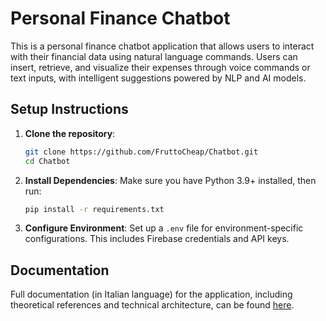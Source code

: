 # Personal Finance Chatbot

This is a personal finance chatbot application that allows users to interact with their financial data using natural language commands. Users can insert, retrieve, and visualize their expenses through voice commands or text inputs, with intelligent suggestions powered by NLP and AI models.

## Setup Instructions

1. **Clone the repository**:
    ```bash
    git clone https://github.com/FruttoCheap/Chatbot.git
    cd Chatbot
    ```

2. **Install Dependencies**:
    Make sure you have Python 3.9+ installed, then run:
    ```bash
    pip install -r requirements.txt
    ```

3. **Configure Environment**:
    Set up a `.env` file for environment-specific configurations. This includes Firebase credentials and API keys.

## Documentation

Full documentation (in Italian language) for the application, including theoretical references and technical architecture, can be found [here](./ITA_documentation.pdf).
